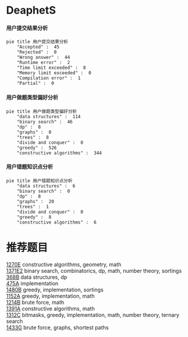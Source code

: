 # DeaphetS

<!-- tabs:start -->



#### **用户提交结果分析**

```mermaid
pie title 用户提交结果分析
    "Accepted" :  45
    "Rejected" :  0
    "Wrong answer" :  44
    "Runtime error" :  2
    "Time limit exceeded" :  8
    "Memory limit exceeded" :  0
    "Compilation error" :  1
    "Partial" :  0
```

#### **用户做题类型偏好分析**

```mermaid
pie title 用户做题类型偏好分析
    "data structures" :  114
    "binary search" :  46
    "dp" :  8
    "graphs" :  0
    "trees" :  8
    "divide and conquer" :  0
    "greedy" :  526
    "constructive algorithms" :  344
```
#### **用户错题知识点分析**

```mermaid
pie title 用户错题知识点分析
    "data structures" :  6
    "binary search" :  0
    "dp" :  8
    "graphs" :  20
    "trees" :  1
    "divide and conquer" :  0
    "greedy" :  8
    "constructive algorithms" :  6
```



<!-- tabs:end -->
# 推荐题目
[1270E](https://codeforces.com/contest/1270/problem/E)		constructive algorithms,
                        geometry,
                        math		  
[1371E2](https://codeforces.com/contest/1371E/problem/2)		binary search,
                        combinatorics,
                        dp,
                        math,
                        number theory,
                        sortings		  
[368B](https://codeforces.com/contest/368/problem/B)		data structures,
                        dp		  
[475A](https://codeforces.com/contest/475/problem/A)		implementation		  
[1480B](https://codeforces.com/contest/1480/problem/B)		greedy,
                        implementation,
                        sortings		  
[1152A](https://codeforces.com/contest/1152/problem/A)		greedy,
                        implementation,
                        math		  
[1214B](https://codeforces.com/contest/1214/problem/B)		brute force,
                        math		  
[1391A](https://codeforces.com/contest/1391/problem/A)		constructive algorithms,
                        math		  
[1312C](https://codeforces.com/contest/1312/problem/C)		bitmasks,
                        greedy,
                        implementation,
                        math,
                        number theory,
                        ternary search		  
[1433G](https://codeforces.com/contest/1433/problem/G)		brute force,
                        graphs,
                        shortest paths		  
